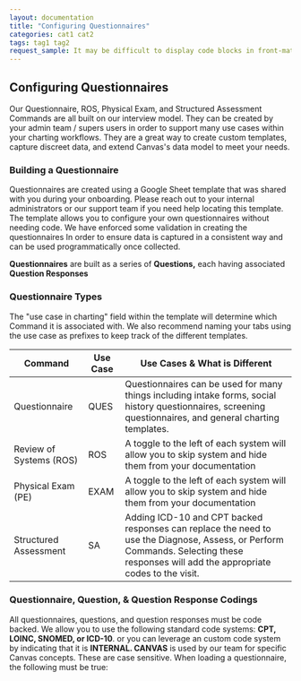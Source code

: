 ```yaml
---
layout: documentation
title: "Configuring Questionnaires"
categories: cat1 cat2
tags: tag1 tag2
request_sample: It may be difficult to display code blocks in front-matter
---
```


## **Configuring Questionnaires**

Our Questionnaire, ROS, Physical Exam, and Structured Assessment Commands are all built on our interview model. They can be created by your admin team / supers users in order to support many use cases within your charting workflows. They are a great way to create custom templates, capture discreet data, and extend Canvas's data model to meet your needs.

### Building a Questionnaire

Questionnaires are created using a Google Sheet template that was shared with you during your onboarding. Please reach out to your internal administrators or our support team if you need help locating this template. The template allows you to configure your own questionnaires without needing code. We have enforced some validation in creating the questionnaires In order to ensure data is captured in a consistent way and can be used programmatically once collected.

**Questionnaires** are built as a series of **Questions,** each having associated **Question Responses**

### Questionnaire Types

The "use case in charting" field within the template will determine which Command it is associated with. We also recommend naming your tabs using the use case as prefixes to keep track of the different templates.

| **Command** | **Use Case** | **Use Cases & What is Different** |
| --- | --- | --- |
| Questionnaire | QUES | Questionnaires can be used for many things including intake forms, social history questionnaires, screening questionnaires, and general charting templates. |
| Review of Systems (ROS) | ROS | A toggle to the left of each system will allow you to skip system and hide them from your documentation |
| Physical Exam (PE) | EXAM | A toggle to the left of each system will allow you to skip system and hide them from your documentation |
| Structured Assessment | SA | Adding ICD-10 and CPT backed responses can replace the need to use the Diagnose, Assess, or Perform Commands. Selecting these responses will add the appropriate codes to the visit. |

### Questionnaire, Question, & Question Response Codings

All questionnaires, questions, and question responses must be code backed. We allow you to use the following standard code systems: **CPT, LOINC, SNOMED, or ICD-10**. or you can leverage an custom code system by indicating that it is **INTERNAL. CANVAS** is used by our team for specific Canvas concepts. These are case sensitive. When loading a questionnaire, the following must be true:

